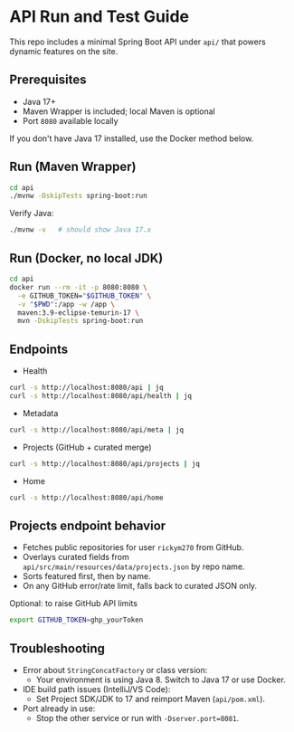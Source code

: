 # API Run and Test Guide

This repo includes a minimal Spring Boot API under `api/` that powers dynamic features on the site.

## Prerequisites
- Java 17+
- Maven Wrapper is included; local Maven is optional
- Port `8080` available locally

If you don't have Java 17 installed, use the Docker method below.

## Run (Maven Wrapper)
```bash
cd api
./mvnw -DskipTests spring-boot:run
```

Verify Java:
```bash
./mvnw -v   # should show Java 17.x
```

## Run (Docker, no local JDK)
```bash
cd api
docker run --rm -it -p 8080:8080 \
  -e GITHUB_TOKEN="$GITHUB_TOKEN" \
  -v "$PWD":/app -w /app \
  maven:3.9-eclipse-temurin-17 \
  mvn -DskipTests spring-boot:run
```

## Endpoints
- Health
```bash
curl -s http://localhost:8080/api | jq
curl -s http://localhost:8080/api/health | jq
```

- Metadata
```bash
curl -s http://localhost:8080/api/meta | jq
```

- Projects (GitHub + curated merge)
```bash
curl -s http://localhost:8080/api/projects | jq
```

- Home
```bash
curl -s http://localhost:8080/api/home
```

## Projects endpoint behavior
- Fetches public repositories for user `rickym270` from GitHub.
- Overlays curated fields from `api/src/main/resources/data/projects.json` by repo name.
- Sorts featured first, then by name.
- On any GitHub error/rate limit, falls back to curated JSON only.

Optional: to raise GitHub API limits
```bash
export GITHUB_TOKEN=ghp_yourToken
```

## Troubleshooting
- Error about `StringConcatFactory` or class version:
  - Your environment is using Java 8. Switch to Java 17 or use Docker.
- IDE build path issues (IntelliJ/VS Code):
  - Set Project SDK/JDK to 17 and reimport Maven (`api/pom.xml`).
- Port already in use:
  - Stop the other service or run with `-Dserver.port=8081`.

